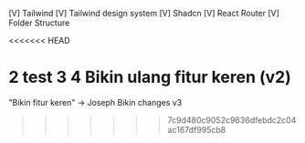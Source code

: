 [V] Tailwind
[V] Tailwind design system
[V] Shadcn
[V] React Router
[V] Folder Structure

<<<<<<< HEAD

2
test 
3
4
Bikin ulang fitur keren (v2)
=======
"Bikin fitur keren" -> Joseph
Bikin changes v3

>>>>>>> 7c9d480c9052c9636dfebdc2c04ac167df995cb8


